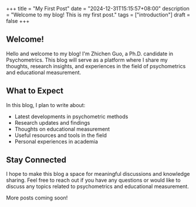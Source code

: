 +++
title = "My First Post"
date = "2024-12-31T15:15:57+08:00"
description = "Welcome to my blog! This is my first post."
tags = ["introduction"]
draft = false
+++

## Welcome!

Hello and welcome to my blog! I'm Zhichen Guo, a Ph.D. candidate in Psychometrics. This blog will serve as a platform where I share my thoughts, research insights, and experiences in the field of psychometrics and educational measurement.

## What to Expect

In this blog, I plan to write about:

- Latest developments in psychometric methods
- Research updates and findings
- Thoughts on educational measurement
- Useful resources and tools in the field
- Personal experiences in academia

## Stay Connected

I hope to make this blog a space for meaningful discussions and knowledge sharing. Feel free to reach out if you have any questions or would like to discuss any topics related to psychometrics and educational measurement.

More posts coming soon!
